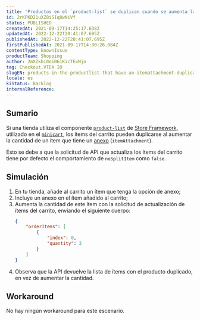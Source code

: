 ```yaml
---
title: 'Productos en el `product-list` se duplican cuando se aumenta la cantidad y tienen un `itemAttachment`'
id: 2rKPKD21uXZ8iSIq8wNiVf
status: PUBLISHED
createdAt: 2021-09-17T14:25:17.638Z
updatedAt: 2022-12-22T20:41:07.695Z
publishedAt: 2022-12-22T20:41:07.695Z
firstPublishedAt: 2021-09-17T14:30:26.084Z
contentType: knownIssue
productTeam: Shopping
author: 2mXZkbi0oi061KicTExNjo
tag: Checkout,VTEX IO
slugEN: products-in-the-productlist-that-have-an-itemattachment-duplicate-when-the-quantity-is-increased
locale: es
kiStatus: Backlog
internalReference: 
---
```


## Sumario

Si una tienda utiliza el componente [`product-list`](https://developers.vtex.com/vtex-developer-docs/docs/vtex-product-list) de [Store Framework](https://developers.vtex.com/vtex-developer-docs/docs/getting-started-3), utilizado en el [`minicart`](https://vtex.io/docs/components/all/vtex.minicart@2.61.1/), los ítems del carrito pueden duplicarse al aumentar la cantidad de un ítem que tiene un [anexo](https://help.vtex.com/en/tutorial/adding-an-attachment--7zHMUpuoQE4cAskqEUWScU#) (`itemAttachment`).

Esto se debe a que la solicitud de API que actualiza los ítems del carrito tiene por defecto el comportamiento de `noSplitItem` como `false`.

## Simulación

1. En tu tienda, añade al carrito un ítem que tenga la opción de anexo;
2. Incluye un anexo en el ítem añadido al carrito;
3. Aumenta la cantidad de este ítem con la solicitud de actualización de ítems del carrito, enviando el siguiente cuerpo:
    ```json
    {
        "orderItems": [
            {
                "index": 0,
                "quantity": 2
            }
        ]
    }
    ```
4. Observa que la API devuelve la lista de ítems con el producto duplicado, en vez de aumentar la cantidad.

## Workaround

No hay ningún workaround para este escenario.

